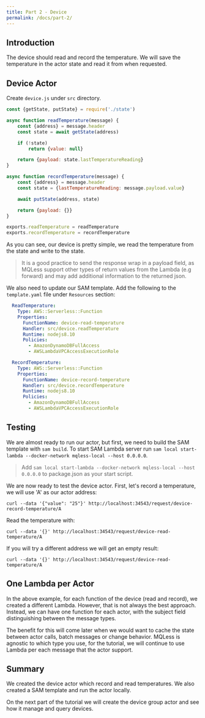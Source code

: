 ```yaml
---
title: Part 2 - Device
permalink: /docs/part-2/
---
```


## Introduction

The device should read and record the temperature.
We will save the temperature in the actor state and read it from when requested.

## Device Actor

Create `device.js` under `src` directory.

```javascript
const {getState, putState} = require('./state')

async function readTemperature(message) {
    const {address} = message.header
    const state = await getState(address)

    if (!state)
        return {value: null}

    return {payload: state.lastTemperatureReading}
}

async function recordTemperature(message) {
    const {address} = message.header
    const state = {lastTemperatureReading: message.payload.value}

    await putState(address, state)

    return {payload: {}}
}

exports.readTemperature = readTemperature
exports.recordTemperature = recordTemperature
```

As you can see, our device is pretty simple, we read the temperature from the state and write to the state.

> It is a good practice to send the response wrap in a payload field, as MQLess support other types of return values from the Lambda (e.g forward) and may add additional information to the returned json.

We also need to update our SAM template. Add the following to the `template.yaml` file under `Resources` section:

```yaml
  ReadTemperature:
    Type: AWS::Serverless::Function
    Properties:
      FunctionName: device-read-temperature
      Handler: src/device.readTemperature
      Runtime: nodejs8.10
      Policies:
        - AmazonDynamoDBFullAccess
        - AWSLambdaVPCAccessExecutionRole

  RecordTemperature:
    Type: AWS::Serverless::Function
    Properties:
      FunctionName: device-record-temperature        
      Handler: src/device.recordTemperature
      Runtime: nodejs8.10
      Policies:
        - AmazonDynamoDBFullAccess
        - AWSLambdaVPCAccessExecutionRole
```      

## Testing

We are almost ready to run our actor, but first, we need to build the SAM template with `sam build`.
To start SAM Lambda server run `sam local start-lambda --docker-network mqless-local --host 0.0.0.0`.

> Add `sam local start-lambda --docker-network mqless-local --host 0.0.0.0` to package.json as your start script.

We are now ready to test the device actor. First, let's record a temperature, we will use 'A' as our actor address:

```shell
curl --data '{"value": "25"}' http://localhost:34543/request/device-record-temperature/A
```

Read the temperature with:
```shell
curl --data '{}' http://localhost:34543/request/device-read-temperature/A
```

If you will try a different address we will get an empty result:
```shell
curl --data '{}' http://localhost:34543/request/device-read-temperature/A
```

## One Lambda per Actor

In the above example, for each function of the device (read and record), we created a different Lambda.
However, that is not always the best approach. Instead, we can have one function for each actor, with the subject field distinguishing between the message types.

The benefit for this will come later when we would want to cache the state between actor calls, batch messages or change behavior.
MQLess is agnostic to which type you use, for the tutorial, we will continue to use Lambda per each message that the actor support.

## Summary

We created the device actor which record and read temperatures.
We also created a SAM template and run the actor locally.

On the next part of the tutorial we will create the device group actor and see how it manage and query devices.
